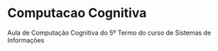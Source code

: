 # Computacao Cognitiva
Aula de Computação Cognitiva do 5º Termo do curso de Sistemas de Informações
